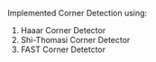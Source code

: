 Implemented Corner Detection using:
1. Haaar Corner Detector
2. Shi-Thomasi Corner Detector
3. FAST Corner Detetctor 
